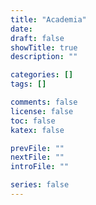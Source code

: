 ```yaml
---
title: "Academia"
date:
draft: false
showTitle: true
description: ""

categories: []
tags: []

comments: false
license: false
toc: false
katex: false

prevFile: ""
nextFile: ""
introFile: ""

series: false
---
```

